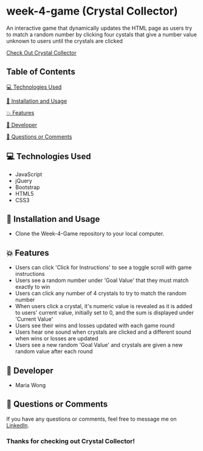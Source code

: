 # week-4-game (Crystal Collector)

An interactive game that dynamically updates the HTML page as users try to match a random number by clicking four cystals that give a number value unknown to users until the crystals are clicked

[Check Out Crystal Collector](https://mwong770.github.io/week-4-game/)


## Table of Contents

[:computer:  Technologies Used](#technologies-used)

[:dvd:  Installation and Usage](#installation)

[:boom:  Features](#features)

[:bust_in_silhouette:  Developer](#developer)

[:email:  Questions or Comments](#questions-or-comments)


## <a name="technologies-used"></a> :computer: Technologies Used 
 
* JavaScript
* jQuery
* Bootstrap
* HTML5
* CSS3


## <a name="installation"></a> :dvd: Installation and Usage 

* Clone the Week-4-Game repository to your local computer.


## <a name="features"></a> :boom: Features

* Users can click 'Click for Instructions' to see a toggle scroll with game instructions
* Users see a random number under 'Goal Value' that they must match exactly to win
* Users can click any number of 4 crystals to try to match the random number
* When users click a crystal, it's numeric value is revealed as it is added to users' current value, initially set to 0, and the sum is displayed under 'Current Value'
* Users see their wins and losses updated with each game round
* Users hear one sound when crystals are clicked and a different sound when wins or losses are updated
* Users see a new random 'Goal Value' and crystals are given a new random value after each round 


## <a name="developer"></a> :bust_in_silhouette: Developer

* Maria Wong 


## <a name="questions-or-comments"></a> :email: Questions or Comments 

If you have any questions or comments, feel free to message me on [LinkedIn](https://www.linkedin.com/in/maria-wong/).

 ### Thanks for checking out Crystal Collector!
